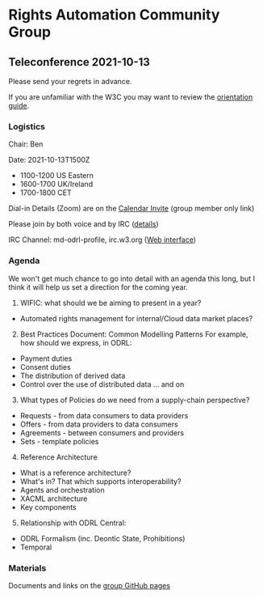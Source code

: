 # Rights Automation Community Group

## Teleconference 2021-10-13

Please send your regrets in advance.

If you are unfamiliar with the W3C you may want to review the [orientation guide](https://w3c.github.io/market-data-odrl-profile/orientation.html).

### Logistics

Chair: Ben

Date: 2021-10-13T1500Z
*  1100-1200 US Eastern
*  1600-1700 UK/Ireland
*  1700-1800 CET

Dial-in Details (Zoom) are on the [Calendar Invite](http://www.w3.org/2020/04/md-odrl-profile.ics) (group member only link)

Please join by both voice and by IRC ([details](https://w3c.github.io/market-data-odrl-profile/orientation.html#irc))

IRC Channel: md-odrl-profile, irc.w3.org ([Web interface](http://irc.w3.org))


### Agenda

We won't get much chance to go into detail with an agenda this long, but I think it will help us set a direction for the coming year.

1. WIFIC: what should we be aiming to present in a year?
- Automated rights management for internal/Cloud data market places?

2. Best Practices Document: Common Modelling Patterns
For example, how should we express, in ODRL:
- Payment duties
- Consent duties
- The distribution of derived data
- Control over the use of distributed data
... and on

3. What types of Policies do we need from a supply-chain perspective?
- Requests - from data consumers to data providers
- Offers - from data providers to data consumers
- Agreements - between consumers and providers
- Sets - template policies

4. Reference Architecture
- What is a reference architecture?
- What's in? That which supports interoperability?
- Agents and orchestration
- XACML architecture
- Key components

5. Relationship with ODRL Central:
- ODRL Formalism (inc. Deontic State, Prohibitions)
- Temporal 


### Materials

Documents and links on the [group GitHub pages](https://w3c.github.io/market-data-odrl-profile)